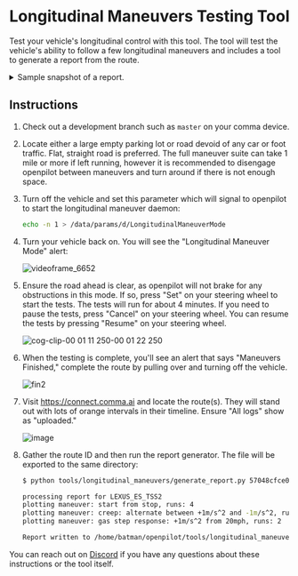 # Longitudinal Maneuvers Testing Tool

Test your vehicle's longitudinal control with this tool. The tool will test the vehicle's ability to follow a few longitudinal maneuvers and includes a tool to generate a report from the route.

<details><summary>Sample snapshot of a report.</summary><img width="600px" src="https://github.com/user-attachments/assets/d18d0c7d-2bde-44c1-8e86-1741ed442ad8"></details>

## Instructions

1. Check out a development branch such as `master` on your comma device.
2. Locate either a large empty parking lot or road devoid of any car or foot traffic. Flat, straight road is preferred. The full maneuver suite can take 1 mile or more if left running, however it is recommended to disengage openpilot between maneuvers and turn around if there is not enough space.
3. Turn off the vehicle and set this parameter which will signal to openpilot to start the longitudinal maneuver daemon:

   ```sh
   echo -n 1 > /data/params/d/LongitudinalManeuverMode
   ```

4. Turn your vehicle back on. You will see the "Longitudinal Maneuver Mode" alert:

   ![videoframe_6652](https://github.com/user-attachments/assets/e9d4c95a-cd76-4ab7-933e-19937792fa0f)

5. Ensure the road ahead is clear, as openpilot will not brake for any obstructions in this mode. If so, press "Set" on your steering wheel to start the tests. The tests will run for about 4 minutes. If you need to pause the tests, press "Cancel" on your steering wheel. You can resume the tests by pressing "Resume" on your steering wheel.

   ![cog-clip-00 01 11 250-00 01 22 250](https://github.com/user-attachments/assets/c312c1cc-76e8-46e1-a05e-bb9dfb58994f)

6. When the testing is complete, you'll see an alert that says "Maneuvers Finished," complete the route by pulling over and turning off the vehicle.

   ![fin2](https://github.com/user-attachments/assets/c06960ae-7cfb-44af-beaa-4dc28848e49d)

7. Visit https://connect.comma.ai and locate the route(s). They will stand out with lots of orange intervals in their timeline. Ensure "All logs" show as "uploaded."

   ![image](https://github.com/user-attachments/assets/cfe4c6d9-752f-4b24-b421-4b90a01933dc)

8. Gather the route ID and then run the report generator. The file will be exported to the same directory:

    ```sh
    $ python tools/longitudinal_maneuvers/generate_report.py 57048cfce01d9625/0000010e--5b26bc3be7 'pcm accel compensation'

    processing report for LEXUS_ES_TSS2
    plotting maneuver: start from stop, runs: 4
    plotting maneuver: creep: alternate between +1m/s^2 and -1m/s^2, runs: 2
    plotting maneuver: gas step response: +1m/s^2 from 20mph, runs: 2

    Report written to /home/batman/openpilot/tools/longitudinal_maneuvers/longitudinal_reports/LEXUS_ES_TSS2_57048cfce01d9625_0000010e--5b26bc3be7.html
    ```

You can reach out on [Discord](https://discord.comma.ai) if you have any questions about these instructions or the tool itself.
